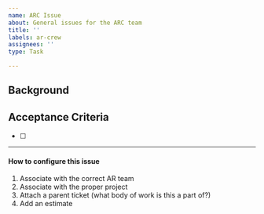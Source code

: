 ```yaml
---
name: ARC Issue
about: General issues for the ARC team
title: ''
labels: ar-crew
assignees: ''
type: Task

---
```


## Background
<!-- What background/context has led to this work?  What problem are we trying to solve? -->


## Acceptance Criteria
<!-- What will be created or happen as a result of this? -->
- [ ] 

---
#### How to configure this issue
1. Associate with the correct AR team
2. Associate with the proper project
4. Attach a parent ticket (what body of work is this a part of?)
5. Add an estimate
